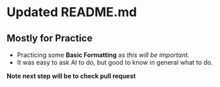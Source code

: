 # Updated README.md
## Mostly for Practice ##
- Practicing some **Basic Formatting** as *this will be important.*
- It was easy to ask AI to do, but good to know in general what to do.

**Note next step will be to check pull request**

